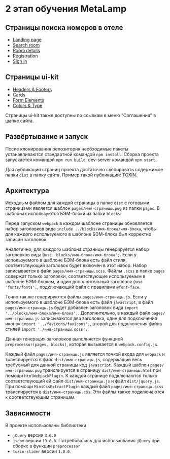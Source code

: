 # 2 этап обучения MetaLamp

## Страницы поиска номеров в отеле

- [Landing page](./dist/index.html)
- [Search room](./dist/search-room.html)
- [Room details](./dist/room-details.html)
- [Registration](./dist/registration.html)
- [Sign in](./dist/sign-in.html)

## Страницы ui-kit

- [Headers & Footers](./dist/headers-footers.html)
- [Cards](./dist/cards.html)
- [Form Elements](./dist/form-elements.html)
- [Colors & Type](./dist/colors-type.html)

Страницы ui-kit также доступны по ссылкам в меню "Соглашения" в шапке сайта. 

## Развёртывание и запуск

После клонирования репозитория необходимые пакеты устанавливаются стандартной
командой `npm install`. Сборка проекта запускается командой `npm run build`,
dev-server командой `npm start`.

Для публикации страниц проекта достаточно скопировать содержимое папки
`dist` в папку сайта. Пример такой публикации: [TOXIN](https://toxin.h1n.ru/).

## Архитектура

Исходным файлом для каждой страницы в папке `dist` с готовыми страницами
является шаблон `pages/имя-страницы.pug` из папки `pages`. В шаблонах используются БЭМ-блоки
из папки `blocks`.

Перед запуском `webpack` в каждом шаблоне страницы обновляется набор заголовков
вида `include ../blocks/имя-блока/имя-блока`,
чтобы для каждого используемого в шаблоне БЭМ-блока был корректно записан заголовок.

Аналогично, для каждого шаблона страницы генерируется набор заголовков вида
`@use 'blocks/имя-блока/имя-блока';`. Если у используемого в шаблоне БЭМ-блока
есть файл стиля, соответствующий заголовок будет включён в этот набор. Набор
записывается в файл `pages/имя-страницы.scss`.
Файлы `.scss` в папке `pages` содержат только заголовки,
соответствующие используемым в шаблоне БЭМ-блокам, и один дополнительный
заголовок `@use 'fonts/fonts';`, подключающий файл с правилами `@font-face`.

Точно так же генерируются файлы `pages/имя-страницы.js`. Если у используемого
в шаблоне БЭМ-блока есть файл `javascript`, в файл `pages/имя-страницы.js`
будет добавлен заголовок вида `import '../blocks/имя-блока/имя-блока';`.
Дополнительно, в каждый файл `pages/имя-страницы.js` записываются два заголовка,
один для подключения иконок `import '../favicons/favicons';`, второй для
подключения файла стилей `import './имя-страницы.scss';`.

Данная генерация заголовков выполняется функцией `preprocessor(pages, blocks)`, которая вызывается
в `webpack.config.js`.

Каждый файл `pages/имя-страницы.js` является точкой входа для `webpack` и транслируется
в файл `dist/имя-страницы.js`, содержащий весь требуемый для данной страницы
код `javascript`. Каждый шаблон `pages/имя-страницы.pug` транслируется в
страницу `dist/имя-страницы.html` при помощи `HtmlWebpackPlugin`. К каждой
странице подключаются только соответствующий ей файл `dist/имя-страницы.js` и
файл `dist/jquery.js`. При помощи `MiniCssExtractPlugin` каждый файл 
`pages/имя-страницы.scss` транслируется в `dist/имя-страницы.css`.
Эти файлы также подключаются к соответствующим страницам.

## Зависимости

В проекте использованы библиотеки
- `jQuery` версии `3.6.0`
- `jsdom` версии `19.0.0`. Потребовалась для использования `jQuery` при сборке в функции `preprocessor`
- `toxin-slider` версии `1.0.0`.



